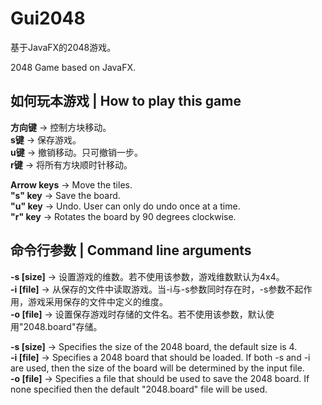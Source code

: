 # Gui2048
基于JavaFX的2048游戏。

2048 Game based on JavaFX.

## 如何玩本游戏 | How to play this game
**方向键** -> 控制方块移动。
<br>
**s键** -> 保存游戏。
<br>
**u键** -> 撤销移动。只可撤销一步。
<br>
**r键** -> 将所有方块顺时针移动。

**Arrow keys** -> Move the tiles.
<br>
**"s" key** -> Save the board.
<br>
**"u" key** -> Undo. User can only do undo once at a time.
<br>
**"r" key** -> Rotates the board by 90 degrees clockwise.

## 命令行参数 |  Command line arguments
**-s [size]** -> 设置游戏的维数。若不使用该参数，游戏维数默认为4x4。
<br>
**-i [file]**  -> 从保存的文件中读取游戏。当-i与-s参数同时存在时，-s参数不起作用，游戏采用保存的文件中定义的维度。
<br>
**-o [file]**  -> 设置保存游戏时存储的文件名。若不使用该参数，默认使用"2048.board"存储。

**-s [size]** -> Specifies the size of the 2048 board, the default size is 4.
<br>
**-i [file]**  -> Specifies a 2048 board that should be loaded. If both -s and -i are used, then the size of the board will be determined by the input file.
<br>
**-o [file]**  -> Specifies a file that should be used to save the 2048 board. If none specified then the default "2048.board" file will be used.
